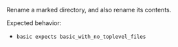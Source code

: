 Rename a marked directory, and also rename its contents.

Expected behavior:
 * `basic expects basic_with_no_toplevel_files`
